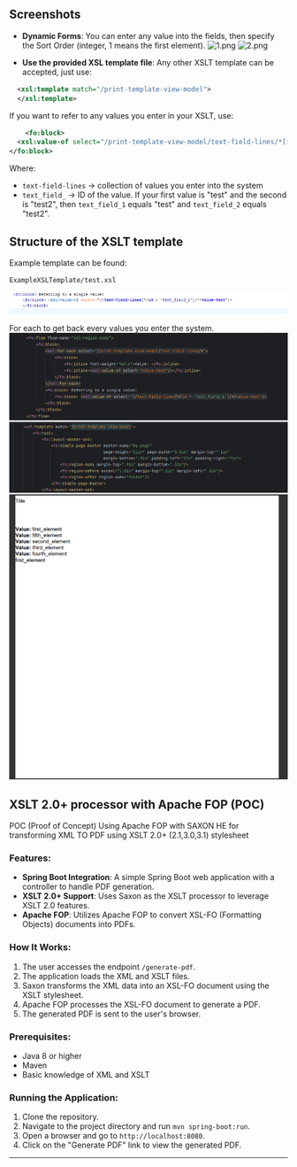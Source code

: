 ﻿## Screenshots

- **Dynamic Forms**: You can enter any value into the fields, then specify the Sort Order (integer, 1 means the first element).
  ![1.png](.screenshots/1.png)
  ![2.png](.screenshots/2.png)

- **Use the provided XSL template file**: Any other XSLT template can be accepted, just use:
```xml
  <xsl:template match="/print-template-view-model">
  </xsl:template>
```
If you want to refer to any values you enter in your XSLT, use:
```xml
    <fo:block>
  <xsl:value-of select="/print-template-view-model/text-field-lines/*[id='text_field_1']/value-text"/>
</fo:block>
```
Where:

- `text-field-lines` -> collection of values you enter into the system
- `text_field_` -> ID of the value. If your first value is "test" and the second is "test2", then `text_field_1` equals "test" and `text_field_2` equals "test2".

Structure of the XSLT template
-

Example template can be found:
```
ExampleXSLTemplate/test.xsl
```

![8.png](.\screenshots\8.png)

For each to get back every values you enter the system.
![10.png](.\screenshots\10.png)
![11.png](.\screenshots\11.png)
![12.png](.\screenshots\12.png)


## XSLT 2.0+ processor with Apache FOP (POC)

POC (Proof of Concept) Using Apache FOP with SAXON HE for transforming XML TO PDF using XSLT 2.0+ (2.1,3.0,3.1) stylesheet


### Features:
- **Spring Boot Integration**: A simple Spring Boot web application with a controller to handle PDF generation.
- **XSLT 2.0+ Support**: Uses Saxon as the XSLT processor to leverage XSLT 2.0 features.
- **Apache FOP**: Utilizes Apache FOP to convert XSL-FO (Formatting Objects) documents into PDFs.


### How It Works:
1. The user accesses the endpoint `/generate-pdf`.
2. The application loads the XML and XSLT files.
3. Saxon transforms the XML data into an XSL-FO document using the XSLT stylesheet.
4. Apache FOP processes the XSL-FO document to generate a PDF.
5. The generated PDF is sent to the user's browser.

### Prerequisites:
- Java 8 or higher
- Maven
- Basic knowledge of XML and XSLT

### Running the Application:
1. Clone the repository.
2. Navigate to the project directory and run `mvn spring-boot:run`.
3. Open a browser and go to `http://localhost:8080`.
4. Click on the "Generate PDF" link to view the generated PDF.

---


